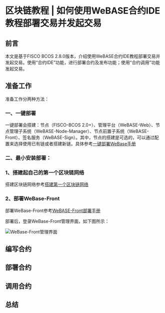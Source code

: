 # 区块链教程 | 如何使用WeBASE合约IDE教程部署交易并发起交易

## 前言

本文是基于FISCO BCOS 2.8.0版本，介绍使用WeBASE合约IDE教程部署交易并发起交易。使用“合约IDE”功能，进行部署合约及发布功能；使用“合约调用”功能发起交易。

## 准备工作

准备工作分两种方法：

### 一、一键部署

一键部署会搭建：节点（FISCO-BCOS 2.0+）、管理平台（WeBASE-Web）、节点管理子系统（WeBASE-Node-Manager）、节点前置子系统（WeBASE-Front）、签名服务（WeBASE-Sign）。其中，节点的搭建是可选的，可以通过配置来选择使用已有链或者搭建新链。具体参考[一键部署WeBase手册](https://webasedoc.readthedocs.io/zh_CN/latest/docs/WeBASE/install.html)

### 二、最小安装部署：

### 1、搭建起自己的第一个区块链网络

搭建区块链网络参考[搭建第一个区块链网络](https://fisco-bcos-documentation.readthedocs.io/zh_CN/latest/docs/installation.html)

### 2、部署WeBase-Front

部署WeBase-Front参考[WeBASE-Front部署手册](https://webasedoc.readthedocs.io/zh_CN/latest/docs/WeBASE-Front/install.html)

部署后，登录WeBase-Front管理界面，如下图所示：

![WeBase-Front管理界面]()

## 编写合约


## 部署合约


## 调用合约


## 总结


